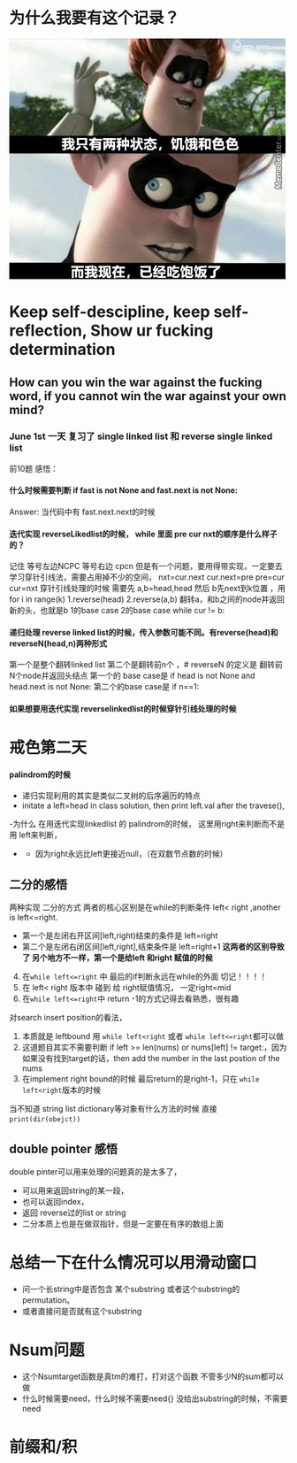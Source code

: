 # 为什么我要有这个记录？
![output](img/FIt-va1VIAE4pYn.jpeg)
# Keep self-descipline, keep self-reflection, Show ur fucking determination
## How can you win the war against the fucking word, if you cannot win the war against your own mind?
### June 1st 一天 复习了 single linked list 和 reverse single linked list
前10题
感悟：
#### 什么时候需要判断 if fast is not None and fast.next is not None: 
Answer: 当代码中有 fast.next.next的时候

#### 迭代实现 reverseLikedlist的时候， while 里面 pre cur nxt的顺序是什么样子的？
记住 等号左边NCPC 等号右边 cpcn
但是有一个问题，要用得带实现，一定要去学习穿针引线法，需要占用掉不少的空间， 
nxt=cur.next
cur.next=pre
pre=cur
cur=nxt
穿针引线处理的时候 需要先 a,b=head,head 然后 b先next到k位置 ，用 for i in range(k)
1.reverse(head) 2.reverse(a,b) 翻转a，和b之间的node并返回新的头，也就是b
1的base case
2的base case  while cur != b:




#### 递归处理 reverse linked list的时候，传入参数可能不同。有reverse(head)和 reverseN(head,n)两种形式
第一个是整个翻转linked list 第二个是翻转前n个 ，# reverseN 的定义是 翻转前N个node并返回头结点
第一个的 base case是 if head is not None and head.next is not None:
第二个的base case是 if n==1:

#### 如果想要用迭代实现 reverselinkedlist的时候穿针引线处理的时候

# 戒色第二天 

#### palindrom的时候
- 递归实现利用的其实是类似二叉树的后序遍历的特点
- initate a left=head in class solution, then print left.val after the travese(),

-为什么 在用迭代实现linkedlist 的 palindrom的时候， 这里用right来判断而不是用 left来判断，
- - 因为right永远比left更接近null，（在双数节点数的时候）

## 二分的感悟
 两种实现 二分的方式 两者的核心区别是在while的判断条件 left< right ,another is left<=right.
- 第一个是左闭右开区间[left,right)结束的条件是 left=right
- 第二个是左闭右闭区间[left,right],结束条件是 left=right+1
  **这两者的区别导致了 另个地方不一样，第一个是给left 和right 赋值的时候**
4.  在```while left<=right``` 中 最后的if判断永远在while的外面 切记！！！！
5.  在 left< right 版本中 碰到 给 right赋值情况， 一定right=mid
6.  在```while left<=right```中 return -1的方式记得去看熟悉，很有趣

对search insert position的看法，
1. 本质就是 leftbound 用 ```while left<right``` 或者 ```while left<=right```都可以做
2. 这道题目其实不需要判断 if left >= len(nums) or nums[left] != target:，因为如果没有找到target的话，then add the number in the last postion of the nums 
3.  在implement right bound的时候 最后return的是right-1，只在   ```while left<right```版本的时候

当不知道 string list dictionary等对象有什么方法的时候 直接```print(dir(obejct))```

## double pointer 感悟
double pinter可以用来处理的问题真的是太多了，
- 可以用来返回string的某一段，
- 也可以返回index，
- 返回 reverse过的list or string
- 二分本质上也是在做双指针，但是一定要在有序的数组上面

# 总结一下在什么情况可以用滑动窗口

- 问一个长string中是否包含 某个substring 或者这个substring的 permutation。
- 或者直接问是否就有这个substring

# Nsum问题
- 这个Nsumtarget函数是真tm的难打，打对这个函数 不管多少N的sum都可以做
- 什么时候需要need，什么时候不需要need{} 没给出substring的时候，不需要need


# 前缀和/积